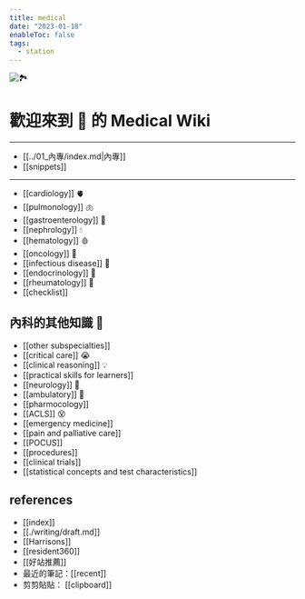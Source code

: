 ```yaml
---
title: medical
date: "2023-01-18"
enableToc: false
tags:
  - station
---
```


![🏞️](https://i.imgur.com/OBaKBoA.jpg)

# 歡迎來到 🦎 的 Medical Wiki

---

- [[../01_內專/index.md|內專]]
- [[snippets]]

---

- [[cardiology]] 🫀
- [[pulmonology]] 🫁
- [[gastroenterology]] 🍚
- [[nephrology]] 💧
- [[hematology]] 🩸
- [[oncology]] 🦀
- [[infectious disease]] 🦠
- [[endocrinology]] 🐼
- [[rheumatology]] 🤡
- [[checklist]]

## 內科的其他知識 🤔

- [[other subspecialties]]
- [[critical care]] 😭
- [[clinical reasoning]] 💡
- [[practical skills for learners]]
- [[neurology]] 🧠
- [[ambulatory]] 🚶
- [[pharmocology]]
- [[ACLS]] 😵
- [[emergency medicine]]
- [[pain and palliative care]]
- [[POCUS]]
- [[procedures]]
- [[clinical trials]]
- [[statistical concepts and test characteristics]]

## references

- [[index]]
- [[./writing/draft.md]]
- [[Harrisons]]
- [[resident360]]
- [[好站推薦]]
- 最近的筆記：[[recent]]
- 剪剪貼貼： [[clipboard]]
